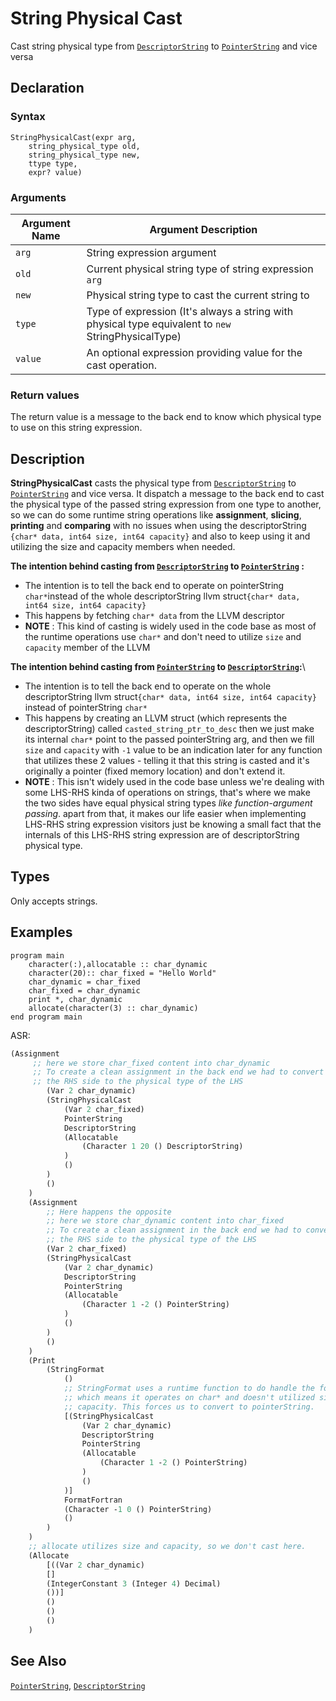 # String Physical Cast
Cast string physical type from [`DescriptorString`](../type_nodes/StringPhysicalType.md) to [`PointerString`](../type_nodes/StringPhysicalType.md) and vice versa
## Declaration

### Syntax

```ASDL
StringPhysicalCast(expr arg, 
	string_physical_type old, 
	string_physical_type new, 
	ttype type,
	expr? value)
```

### Arguments

| Argument Name | Argument Description                                                                                |
| ------------- | --------------------------------------------------------------------------------------------------- |
| `arg`         | String expression argument                                                                          |
| `old`         | Current physical string type of string expression `arg`                                             |
| `new`         | Physical string type to cast the current string to                                                  |
| `type`        | Type of expression (It's always a string with physical type equivalent to `new` StringPhysicalType) |
| `value`       | An optional expression providing value for the cast operation.									  |
### Return values

The return value is a message to the back end to know which physical type to use on this string expression.
## Description

**StringPhysicalCast** casts the physical type from [`DescriptorString`](../type_nodes/StringPhysicalType.md) to [`PointerString`](../type_nodes/StringPhysicalType.md) and vice versa. It dispatch a message to the back end to cast the physical type of the passed string expression from one type to another, so we can do some runtime string operations like **assignment**, **slicing**, **printing** and **comparing** with no issues when using the descriptorString
`{char* data, int64 size, int64 capacity}` and also to keep using it and utilizing the size and capacity members when needed.

**The intention behind casting from [`DescriptorString`](../type_nodes/StringPhysicalType.md) to [`PointerString`](../type_nodes/StringPhysicalType.md) :**
- The intention is to tell the back end to operate on pointerString `char*`instead of the whole descriptorString llvm struct`{char* data, int64 size, int64 capacity}` 
- This happens by fetching `char* data` from the LLVM descriptor 
- **NOTE** : This kind of casting is widely used in the code base as most of the runtime operations use `char*` and don't need to utilize `size` and `capacity` member of the LLVM 

**The intention behind casting from [`PointerString`](../type_nodes/StringPhysicalType.md) to [`DescriptorString`](../type_nodes/StringPhysicalType.md):**\
- The intention is to tell the back end to operate on the whole descriptorString llvm struct`{char* data, int64 size, int64 capacity}` instead of pointerString `char*` 
- This happens by creating an LLVM struct (which represents the descriptorString) called `casted_string_ptr_to_desc` then we just make its internal `char*` point to the passed pointerString arg, and then we fill `size` and `capacity` with `-1` value to be an indication later for any function that utilizes these 2 values - telling it that this string is casted and it's originally a pointer (fixed memory location) and don't extend it.  
- **NOTE** : This isn't widely used in the code base unless we're dealing with some LHS-RHS kinda of operations on strings, that's where we make the two sides have equal physical string types *like function-argument passing*. apart from that, it makes our life easier when implementing LHS-RHS string expression visitors just be knowing a small fact that the internals of this LHS-RHS string expression are of descriptorString physical type.
## Types

Only accepts strings.
## Examples

``` Fortran
program main
	character(:),allocatable :: char_dynamic
	character(20):: char_fixed = "Hello World"
	char_dynamic = char_fixed
	char_fixed = char_dynamic
	print *, char_dynamic
	allocate(character(3) :: char_dynamic)
end program main
```

ASR:  
```Clojure
(Assignment
	 ;; here we store char_fixed content into char_dynamic
	 ;; To create a clean assignment in the back end we had to convert
	 ;; the RHS side to the physical type of the LHS
		(Var 2 char_dynamic)
		(StringPhysicalCast  
			(Var 2 char_fixed)
			PointerString
			DescriptorString
			(Allocatable
				(Character 1 20 () DescriptorString)
			)
			()
		)
		()
	)
	(Assignment
		;; Here happens the opposite
		;; here we store char_dynamic content into char_fixed
		;; To create a clean assignment in the back end we had to convert
		;; the RHS side to the physical type of the LHS
		(Var 2 char_fixed)
		(StringPhysicalCast
			(Var 2 char_dynamic)
			DescriptorString
			PointerString
			(Allocatable
				(Character 1 -2 () PointerString)
			)
			()
		)
		()
	)
	(Print
		(StringFormat
			()
			;; StringFormat uses a runtime function to do handle the formatting
			;; which means it operates on char* and doesn't utilized size or
			;; capacity. This forces us to convert to pointerString.
			[(StringPhysicalCast
				(Var 2 char_dynamic)
				DescriptorString
				PointerString
				(Allocatable
					(Character 1 -2 () PointerString)
				)
				()
			)]
			FormatFortran
			(Character -1 0 () PointerString)
			()
		)
	)
	;; allocate utilizes size and capacity, so we don't cast here. 
	(Allocate
		[((Var 2 char_dynamic)
		[]
		(IntegerConstant 3 (Integer 4) Decimal)
		())]
		()
		()
		()
	)

```

## See Also

[`PointerString`](../type_nodes/../type_nodes/StringPhysicalType.md), [`DescriptorString`](../type_nodes/../type_nodes/StringPhysicalType.md) 